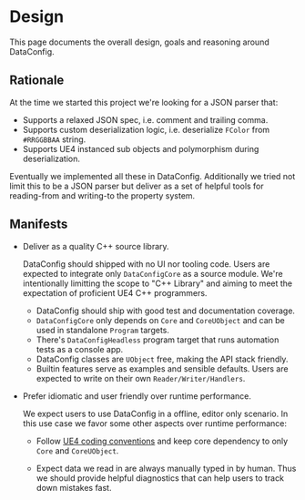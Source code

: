 # Design

This page documents the overall design, goals and reasoning around DataConfig.

## Rationale

At the time we started this project we're looking for a JSON parser that:

- Supports a relaxed JSON spec, i.e. comment and trailing comma.
- Supports custom deserialization logic, i.e. deserialize `FColor` from `#RRGGBBAA` string.
- Supports UE4 instanced sub objects and polymorphism during deserialization.

Eventually we implemented all these in DataConfig. Additionally we tried not limit this to be a JSON parser but deliver as a set of helpful tools for reading-from and writing-to the property system. 

## Manifests

- Deliver as a quality C++ source library.
  
  DataConfig should shipped with no UI nor tooling code. Users are expected to integrate only `DataConfigCore` as a source module.
  We're intentionally limitting the scope to "C++ Library" and aiming to meet the expectation of proficient UE4 C++ programmers.

    - DataConfig should ship with good test and documentation coverage.
    - `DataConfigCore` only depends on `Core` and `CoreUObject` and can be used in standalone `Program` targets.
    - There's `DataConfigHeadless` program target that runs automation tests as a console app.
    - DataConfig classes are `UObject` free, making the API stack friendly.
    - Builtin features serve as examples and sensible defaults. Users are expected to write on their own `Reader/Writer/Handlers`.

- Prefer idiomatic and user friendly over runtime performance.

  We expect users to use DataConfig in a offline, editor only scenario. In this use case we favor some other aspects over runtime performance:

    - Follow [UE4 coding conventions][2] and keep core dependency to only `Core` and `CoreUObject`.

    - Expect data we read in are always manually typed in by human. Thus we should provide helpful diagnostics that can help users to track down mistakes fast.

[1]:https://www.unrealengine.com/en-US/blog/unreal-property-system-reflection "Unreal Property System (Reflection)"
[2]:https://docs.unrealengine.com/en-US/ProductionPipelines/DevelopmentSetup/CodingStandard/index.html "UE4 Coding Standard"

